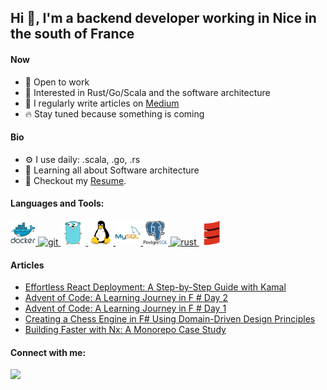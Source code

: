 ## Hi 🤙, I'm a backend developer working in Nice in the south of France

#### Now

- 💼 Open to work
- 🤖 Interested in Rust/Go/Scala and the software architecture
- 📝 I regularly write articles on [Medium](https://medium.com/@hmufraggi)
- :fire: Stay tuned because something is coming 

#### Bio
- ⚙️ I use daily: .scala, .go, .rs
- 🌱 Learning all about Software architecture
- 📝 Checkout my [Resume](files/Mufraggi_hugo.pdf).


<h4 align="left">Languages and Tools:</h4>
<p align="left"> <a href="https://www.docker.com/" target="_blank" rel="noreferrer"> <img src="https://raw.githubusercontent.com/devicons/devicon/master/icons/docker/docker-original-wordmark.svg" alt="docker" width="40" height="40"/> </a> <a href="https://git-scm.com/" target="_blank" rel="noreferrer"> <img src="https://www.vectorlogo.zone/logos/git-scm/git-scm-icon.svg" alt="git" width="40" height="40"/> </a> <a href="https://golang.org" target="_blank" rel="noreferrer"> <img src="https://raw.githubusercontent.com/devicons/devicon/master/icons/go/go-original.svg" alt="go" width="40" height="40"/> </a> <a href="https://www.linux.org/" target="_blank" rel="noreferrer"> <img src="https://raw.githubusercontent.com/devicons/devicon/master/icons/linux/linux-original.svg" alt="linux" width="40" height="40"/> </a> <a href="https://www.mysql.com/" target="_blank" rel="noreferrer"> <img src="https://raw.githubusercontent.com/devicons/devicon/master/icons/mysql/mysql-original-wordmark.svg" alt="mysql" width="40" height="40"/> </a> <a href="https://www.postgresql.org" target="_blank" rel="noreferrer"> <img src="https://raw.githubusercontent.com/devicons/devicon/master/icons/postgresql/postgresql-original-wordmark.svg" alt="postgresql" width="40" height="40"/> </a> <a href="https://www.rust-lang.org" target="_blank" rel="noreferrer"> <img src="https://upload.wikimedia.org/wikipedia/commons/thumb/2/20/Rustacean-orig-noshadow.svg/220px-Rustacean-orig-noshadow.svg.png" alt="rust" width="40" height="40"/> </a> <a href="https://www.scala-lang.org" target="_blank" rel="noreferrer"> <img src="https://raw.githubusercontent.com/devicons/devicon/master/icons/scala/scala-original.svg" alt="scala" width="40" height="40"/> </a> </p>

<h4 align="left">Articles</h4>

<!-- BLOG-POST-LIST:START -->
- [Effortless React Deployment: A Step-by-Step Guide with Kamal](https://medium.com/@hmufraggi/effortless-react-deployment-a-step-by-step-guide-with-kamal-8d8d3e9cfb39?source=rss-3eb56f6f10df------2)
- [Advent of Code: A Learning Journey in F # Day 2](https://medium.com/@hmufraggi/advent-of-code-a-learning-journey-in-f-day-1-4d60388a0f9d?source=rss-3eb56f6f10df------2)
- [Advent of Code: A Learning Journey in F # Day 1](https://medium.com/@hmufraggi/advent-of-code-a-learning-journey-in-f-day-1-a05ef938e2c4?source=rss-3eb56f6f10df------2)
- [Creating a Chess Engine in F# Using Domain-Driven Design Principles](https://medium.com/@hmufraggi/creating-a-chess-engine-in-f-using-domain-driven-design-principles-37d837912461?source=rss-3eb56f6f10df------2)
- [Building Faster with Nx: A Monorepo Case Study](https://blog.stackademic.com/building-faster-with-nx-a-monorepo-case-study-a519955f4d4c?source=rss-3eb56f6f10df------2)
<!-- BLOG-POST-LIST:END -->

<h4 align="left">Connect with me:</h4>
<p align="left">
<a href="https://www.linkedin.com/in/hugo-mufraggi-5b081b134/">
  <img src="https://img.shields.io/badge/linkedin-%230077B5.svg?&style=for-the-badge&logo=linkedin&logoColor=white" height=25>
</a> 
</p>




<!--
**Mufraggi/mufraggi** is a ✨ _special_ ✨ repository because its `README.md` (this file) appears on your GitHub profile.

Here are some ideas to get you started:

- 🔭 I’m currently working on ...
- 🌱 I’m currently learning ...
- 👯 I’m looking to collaborate on ...
- 🤔 I’m looking for help with ...
- 💬 Ask me about ...
- 📫 How to reach me: ...
- 😄 Pronouns: ...
- ⚡ Fun fact: ...
-->
